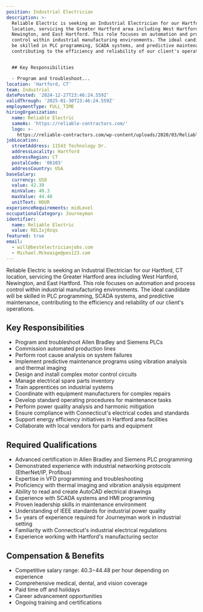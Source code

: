 ```yaml
---
position: Industrial Electrician
description: >-
  Reliable Electric is seeking an Industrial Electrician for our Hartford, CT
  location, servicing the Greater Hartford area including West Hartford,
  Newington, and East Hartford. This role focuses on automation and process
  control within industrial manufacturing environments. The ideal candidate will
  be skilled in PLC programming, SCADA systems, and predictive maintenance,
  contributing to the efficiency and reliability of our client's operations.


  ## Key Responsibilities

  - Program and troubleshoot...
location: 'Hartford, CT'
team: Industrial
datePosted: '2024-12-27T23:46:24.559Z'
validThrough: '2025-01-30T23:46:24.559Z'
employmentType: FULL_TIME
hiringOrganization:
  name: Reliable Electric
  sameAs: 'https://reliable-contractors.com/'
  logo: >-
    https://reliable-contractors.com/wp-content/uploads/2020/03/Reliable-Electric-Logo.jpg
jobLocation:
  streetAddress: 11543 Technology Dr.
  addressLocality: Hartford
  addressRegion: CT
  postalCode: '06103'
  addressCountry: USA
baseSalary:
  currency: USD
  value: 42.39
  minValue: 40.3
  maxValue: 44.48
  unitText: HOUR
experienceRequirements: midLevel
occupationalCategory: Journeyman
identifier:
  name: Reliable Electric
  value: RELIxj0zqs
featured: true
email:
  - will@bestelectricianjobs.com
  - Michael.Mckeaige@pes123.com
---
```




Reliable Electric is seeking an Industrial Electrician for our Hartford, CT location, servicing the Greater Hartford area including West Hartford, Newington, and East Hartford. This role focuses on automation and process control within industrial manufacturing environments. The ideal candidate will be skilled in PLC programming, SCADA systems, and predictive maintenance, contributing to the efficiency and reliability of our client's operations.

## Key Responsibilities
- Program and troubleshoot Allen Bradley and Siemens PLCs
- Commission automated production lines
- Perform root cause analysis on system failures
- Implement predictive maintenance programs using vibration analysis and thermal imaging
- Design and install complex motor control circuits
- Manage electrical spare parts inventory
- Train apprentices on industrial systems
- Coordinate with equipment manufacturers for complex repairs
- Develop standard operating procedures for maintenance tasks
- Perform power quality analysis and harmonic mitigation
- Ensure compliance with Connecticut's electrical codes and standards
- Support energy efficiency initiatives in Hartford area facilities
- Collaborate with local vendors for parts and equipment

## Required Qualifications
- Advanced certification in Allen Bradley and Siemens PLC programming
- Demonstrated experience with industrial networking protocols (EtherNet/IP, Profibus)
- Expertise in VFD programming and troubleshooting
- Proficiency with thermal imaging and vibration analysis equipment
- Ability to read and create AutoCAD electrical drawings
- Experience with SCADA systems and HMI programming
- Proven leadership skills in maintenance environment
- Understanding of IEEE standards for industrial power quality
- 5+ years of experience required for Journeyman work in industrial setting
- Familiarity with Connecticut's industrial electrical regulations
- Experience working with Hartford's manufacturing sector

## Compensation & Benefits
- Competitive salary range: $40.3-$44.48 per hour depending on experience
- Comprehensive medical, dental, and vision coverage
- Paid time off and holidays
- Career advancement opportunities
- Ongoing training and certifications